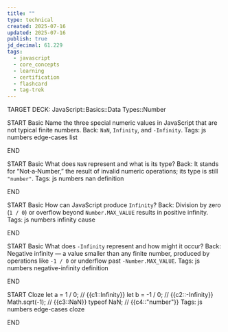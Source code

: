 ```yaml
---
title: ""
type: technical
created: 2025-07-16
updated: 2025-07-16
publish: true
jd_decimal: 61.229
tags:
  - javascript
  - core_concepts
  - learning
  - certification
  - flashcard
  - tag-trek
---
```


TARGET DECK: JavaScript::Basics::Data Types::Number

START
Basic
Name the three special numeric values in JavaScript that are not typical finite numbers.
Back: <code>NaN</code>, <code>Infinity</code>, and <code>-Infinity</code>.
Tags: js numbers edge-cases list
<!--ID: 1752717361612-->

END

START
Basic
What does <code>NaN</code> represent and what is its type?
Back: It stands for “Not‑a‑Number,” the result of invalid numeric operations; its type is still <code>"number"</code>.
Tags: js numbers nan definition
<!--ID: 1752717361613-->

END

START
Basic
How can JavaScript produce <code>Infinity</code>?
Back: Division by zero (<code>1 / 0</code>) or overflow beyond <code>Number.MAX_VALUE</code> results in positive infinity.
Tags: js numbers infinity cause
<!--ID: 1752717361614-->

END

START
Basic
What does <code>-Infinity</code> represent and how might it occur?
Back: Negative infinity — a value smaller than any finite number, produced by operations like <code>-1 / 0</code> or underflow past <code>-Number.MAX_VALUE</code>.
Tags: js numbers negative-infinity definition
<!--ID: 1752717361615-->

END

START
Cloze
let a = 1 / 0; // {{c1::Infinity}}
let b = -1 / 0; // {{c2::-Infinity}}
Math.sqrt(-1); // {{c3::NaN}}
typeof NaN; // {{c4::"number"}}
Tags: js numbers edge-cases cloze
<!--ID: 1752717361617-->

END
